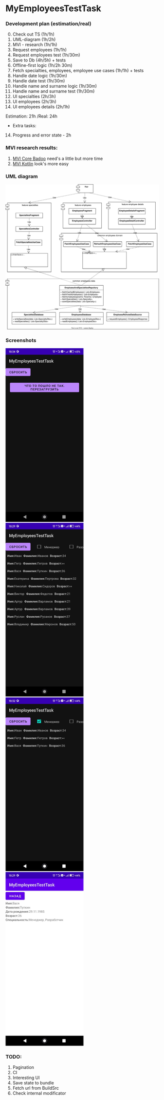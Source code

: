 # MyEmployeesTestTask

### Development plan (estimation/real)
0000. Check out TS (1h/1h)
0001. UML-diagram (1h/2h)
0002. MVI - research (1h/1h)
0003. Request employees (1h/1h)
0004. Request employees test (1h/30m)
0005. Save to Db (4h/5h) + tests
0006. Offline-first logic (1h/2h 30m)
0007. Fetch specialties, employees, employee use cases (1h/1h) + tests
0008. Handle date logic (1h/30m)
0009. Handle date test (1h/30m)
0010. Handle name and surname logic (1h/30m)
0011. Handle name and surname test (1h/30m)
0012. UI specialties (2h/3h)
0013. UI employees (2h/3h)
0014. UI employees details (2h/1h)

Estimation: 21h /Real: 24h

 + Extra tasks:
0014. Progress and error state - 2h

### MVI research results:
1. [MVI Core Badoo](https://github.com/badoo/MVICore) need's a little but more time
2. [MVI Kotlin](https://github.com/arkivanov/MVIKotlin) look's more easy

### UML diagram
<img src="./EmployeesUMLDiagram.svg">

### Screenshots
<img src="https://github.com/AntonMishanin/MyEmployeesTestTask/blob/develop/screenshots/photo_2022-07-14_18-35-06.jpg" width="256"/> <img src="https://github.com/AntonMishanin/MyEmployeesTestTask/blob/develop/screenshots/photo_2022-07-14_18-30-10.jpg" width="256"/> <img src="https://github.com/AntonMishanin/MyEmployeesTestTask/blob/develop/screenshots/photo_2022-07-14_18-33-25.jpg" width="256"/> <img src="https://github.com/AntonMishanin/MyEmployeesTestTask/blob/develop/screenshots/photo_2022-07-14_18-33-40.jpg" width="256"/>

### TODO:
1. Pagination
2. CI
3. Interesting UI
4. Save state to bundle
5. Fetch url from BuildSrc
6. Check internal modificator
